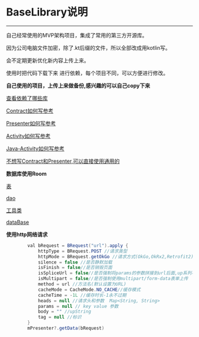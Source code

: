 # BaseLibrary说明

------

自己经常使用的MVP架构项目，集成了常用的第三方开源库。

因为公司电脑文件加密，除了.kt后缀的文件，所以全部改成用kotlin写。

会不定期更新优化新内容上传上来。

使用时把代码下载下来 进行依赖，每个项目不同，可以方便进行修改。

**自己使用的项目，上传上来做备份,感兴趣的可以自己copy下来** 

[查看依赖了哪些库](https://github.com/zhaoxiuyu/BaseLibrary/blob/master/library/build.gradle)

[Contract如何写参考](https://github.com/zhaoxiuyu/BaseLibrary/blob/master/library/src/main/java/com/base/library/template/contract/Demo1Contract.kt)

[Presenter如何写参考](https://github.com/zhaoxiuyu/BaseLibrary/blob/master/library/src/main/java/com/base/library/template/presenter/Demo1Presenter.kt)

[Activity如何写参考](https://github.com/zhaoxiuyu/BaseLibrary/blob/master/library/src/main/java/com/base/library/template/ui/Demo1Activity.kt)

[Java-Activity如何写参考](https://github.com/zhaoxiuyu/BaseLibrary/blob/master/library/src/main/java/com/base/library/template/ui/JavaActivityDemo.kt)

[不想写Contract和Presenter,可以直接使用通用的](https://github.com/zhaoxiuyu/BaseLibrary/blob/master/library/src/main/java/com/base/library/template/ui/Demo2Activity.kt)


**数据库使用Room** 

[表](https://github.com/zhaoxiuyu/BaseLibrary/blob/master/library/src/main/java/com/base/library/database/entity/Test.kt)

[dao](https://github.com/zhaoxiuyu/BaseLibrary/blob/master/library/src/main/java/com/base/library/database/dao/TestDao.kt)

[工具类](https://github.com/zhaoxiuyu/BaseLibrary/blob/master/library/src/main/java/com/base/library/database/RoomUtils.kt)

[dataBase](https://github.com/zhaoxiuyu/BaseLibrary/blob/master/library/src/main/java/com/base/library/database/database/DataBase.kt)

**使用http网络请求** 

```java
        val bRequest = BRequest("url").apply {
            httpType = BRequest.POST //请求类型
            httpMode = BRequest.getOkGo //请求方式(OkGo,OkRx2,Retrofit2)
            silence = false //是否静默加载
            isFinish = false//是否销毁页面
            isSpliceUrl = false//是否强制将params的参数拼接到url后面,up系列与params系列混用
            isMultipart = false//是否强制使用multipart/form-data表单上传
            method = url //方法名(默认设置为URL)
            cacheMode = CacheMode.NO_CACHE//缓存模式
            cacheTime = -1L //缓存时长-1永不过期
            heads = null //请求头和参数  Map<String, String>
            params = null // key value 参数
            body = "" //upString
            tag = null //标识
        }
        mPresenter?.getData(bRequest)

```




